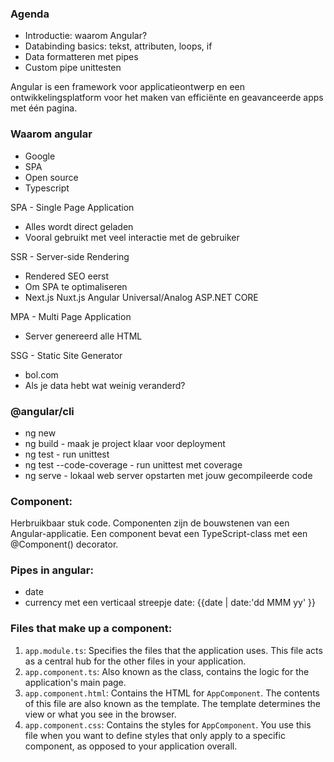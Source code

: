 ### Agenda
- Introductie: waarom Angular?
- Databinding basics: tekst, attributen, loops, if
- Data formatteren met pipes
- Custom pipe unittesten

Angular is een framework voor applicatieontwerp en een ontwikkelingsplatform voor het maken van efficiënte en geavanceerde apps met één pagina.

### Waarom angular
- Google
- SPA
- Open source
- Typescript

SPA - Single Page Application
- Alles wordt direct geladen
- Vooral gebruikt met veel interactie met de gebruiker

SSR - Server-side Rendering
- Rendered SEO eerst
- Om SPA te optimaliseren
- Next.js Nuxt.js Angular Universal/Analog ASP.NET CORE

MPA - Multi Page Application
- Server genereerd alle HTML

SSG - Static Site Generator
- bol.com
- Als je data hebt wat weinig veranderd?

### @angular/cli
- ng new <projectnaam>
- ng build - maak je project klaar voor deployment
- ng test - run unittest
- ng test --code-coverage - run unittest met coverage
- ng serve - lokaal web server opstarten met jouw gecompileerde code 

### Component:
Herbruikbaar stuk code.
Componenten zijn de bouwstenen van een Angular-applicatie. Een component bevat een TypeScript-class met een @Component() decorator.

### Pipes in angular:
- date
- currency
met een verticaal streepje
date: {{date | date:'dd MMM yy' }}

### Files that make up a component:
1. `app.module.ts`: Specifies the files that the application uses. This file acts as a central hub for the other files in your application.
2. `app.component.ts`: Also known as the class, contains the logic for the application's main page.
3. `app.component.html`: Contains the HTML for `AppComponent`. The contents of this file are also known as the template. The template determines the view or what you see in the browser.
4. `app.component.css`: Contains the styles for `AppComponent`. You use this file when you want to define styles that only apply to a specific component, as opposed to your application overall.